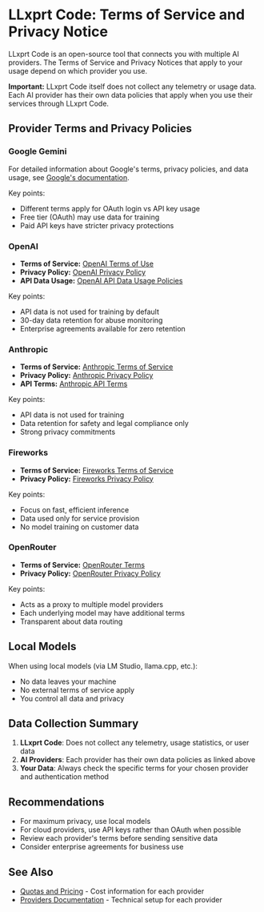 # LLxprt Code: Terms of Service and Privacy Notice

LLxprt Code is an open-source tool that connects you with multiple AI providers. The Terms of Service and Privacy Notices that apply to your usage depend on which provider you use.

**Important:** LLxprt Code itself does not collect any telemetry or usage data. Each AI provider has their own data policies that apply when you use their services through LLxprt Code.

## Provider Terms and Privacy Policies

### Google Gemini

For detailed information about Google's terms, privacy policies, and data usage, see [Google's documentation](https://github.com/google-gemini/gemini-cli/blob/main/docs/tos-privacy.md).

Key points:
- Different terms apply for OAuth login vs API key usage
- Free tier (OAuth) may use data for training
- Paid API keys have stricter privacy protections

### OpenAI

- **Terms of Service:** [OpenAI Terms of Use](https://openai.com/policies/terms-of-use)
- **Privacy Policy:** [OpenAI Privacy Policy](https://openai.com/policies/privacy-policy)
- **API Data Usage:** [OpenAI API Data Usage Policies](https://openai.com/policies/api-data-usage-policies)

Key points:
- API data is not used for training by default
- 30-day data retention for abuse monitoring
- Enterprise agreements available for zero retention

### Anthropic

- **Terms of Service:** [Anthropic Terms of Service](https://www.anthropic.com/legal/terms)
- **Privacy Policy:** [Anthropic Privacy Policy](https://www.anthropic.com/legal/privacy)
- **API Terms:** [Anthropic API Terms](https://www.anthropic.com/legal/api-terms)

Key points:
- API data is not used for training
- Data retention for safety and legal compliance only
- Strong privacy commitments

### Fireworks

- **Terms of Service:** [Fireworks Terms of Service](https://fireworks.ai/terms-of-service)
- **Privacy Policy:** [Fireworks Privacy Policy](https://fireworks.ai/privacy-policy)

Key points:
- Focus on fast, efficient inference
- Data used only for service provision
- No model training on customer data

### OpenRouter

- **Terms of Service:** [OpenRouter Terms](https://openrouter.ai/terms)
- **Privacy Policy:** [OpenRouter Privacy Policy](https://openrouter.ai/privacy)

Key points:
- Acts as a proxy to multiple model providers
- Each underlying model may have additional terms
- Transparent about data routing

## Local Models

When using local models (via LM Studio, llama.cpp, etc.):
- No data leaves your machine
- No external terms of service apply
- You control all data and privacy

## Data Collection Summary

1. **LLxprt Code**: Does not collect any telemetry, usage statistics, or user data
2. **AI Providers**: Each provider has their own data policies as linked above
3. **Your Data**: Always check the specific terms for your chosen provider and authentication method

## Recommendations

- For maximum privacy, use local models
- For cloud providers, use API keys rather than OAuth when possible
- Review each provider's terms before sending sensitive data
- Consider enterprise agreements for business use

## See Also

- [Quotas and Pricing](./quota-and-pricing.md) - Cost information for each provider
- [Providers Documentation](./cli/providers.md) - Technical setup for each provider